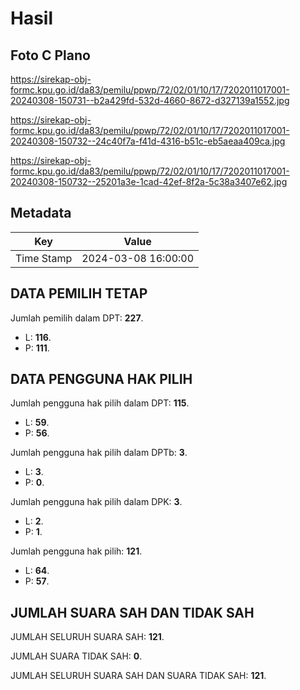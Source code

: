 # Hasil

## Foto C Plano

https://sirekap-obj-formc.kpu.go.id/da83/pemilu/ppwp/72/02/01/10/17/7202011017001-20240308-150731--b2a429fd-532d-4660-8672-d327139a1552.jpg

https://sirekap-obj-formc.kpu.go.id/da83/pemilu/ppwp/72/02/01/10/17/7202011017001-20240308-150732--24c40f7a-f41d-4316-b51c-eb5aeaa409ca.jpg

https://sirekap-obj-formc.kpu.go.id/da83/pemilu/ppwp/72/02/01/10/17/7202011017001-20240308-150732--25201a3e-1cad-42ef-8f2a-5c38a3407e62.jpg


## Metadata

| Key        | Value               |
| ---------- | ------------------- |
| Time Stamp | 2024-03-08 16:00:00 |


## DATA PEMILIH TETAP

Jumlah pemilih dalam DPT: **227**.
 * L: **116**.
 * P: **111**.

## DATA PENGGUNA HAK PILIH

Jumlah pengguna hak pilih dalam DPT: **115**.
 * L: **59**.
 * P: **56**.

Jumlah pengguna hak pilih dalam DPTb: **3**.
 * L: **3**.
 * P: **0**.

Jumlah pengguna hak pilih dalam DPK: **3**.
 * L: **2**.
 * P: **1**.

Jumlah pengguna hak pilih: **121**.
 * L: **64**.
 * P: **57**.

## JUMLAH SUARA SAH DAN TIDAK SAH

JUMLAH SELURUH SUARA SAH: **121**.

JUMLAH SUARA TIDAK SAH: **0**.

JUMLAH SELURUH SUARA SAH DAN SUARA TIDAK SAH: **121**.


